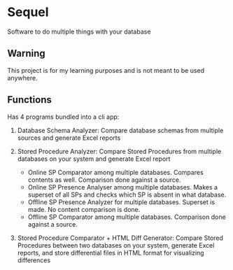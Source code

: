 # Sequel

Software to do multiple things with your database

## Warning
This project is for my learning purposes and is not meant to be used anywhere.

## Functions

Has 4 programs bundled into a cli app:

1. Database Schema Analyzer: Compare database schemas from multiple sources and generate Excel reports

2. Stored Procedure Analyzer: Compare Stored Procedures from multiple databases on your system and generate Excel report
   - Online SP Comparator among multiple databases. Compares contents as well. Comparison done against a source.
   - Online SP Presence Analyser among multiple databases. Makes a superset of all SPs and checks which SP is absent in what database.
   - Offline SP Presence Analyzer for multiple databases. Superset is made. No content comparison is done.
   - Offline SP Comparator among multiple databases. Comparison done against a source.
  
3. Stored Procedure Comparator + HTML Diff Generator: Compare Stored Procedures between two databases on your system, generate Excel reports, and store differential files in HTML format for visualizing differences
